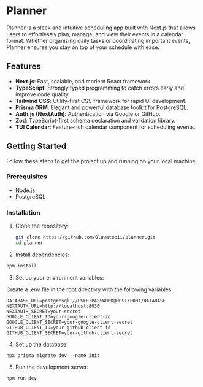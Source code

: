 # Planner

Planner is a sleek and intuitive scheduling app built with Next.js that allows users to effortlessly plan, manage, and view their events in a calendar format. Whether organizing daily tasks or coordinating important events, Planner ensures you stay on top of your schedule with ease.

## Features

- **Next.js**: Fast, scalable, and modern React framework.
- **TypeScript**: Strongly typed programming to catch errors early and improve code quality.
- **Tailwind CSS**: Utility-first CSS framework for rapid UI development.
- **Prisma ORM**: Elegant and powerful database toolkit for PostgreSQL.
- **Auth.js (NextAuth)**: Authentication via Google or GitHub.
- **Zod**: TypeScript-first schema declaration and validation library.
- **TUI Calendar**: Feature-rich calendar component for scheduling events.

## Getting Started

Follow these steps to get the project up and running on your local machine.

### Prerequisites

- Node.js
- PostgreSQL

### Installation

1. Clone the repository:

   ```bash
   git clone https://github.com/Oluwatobii/planner.git
   cd planner
   ```

2. Install dependencies:

```bash
npm install
```

3. Set up your environment variables:

Create a .env file in the root directory with the following variables:

```env
DATABASE_URL=postgresql://USER:PASSWORD@HOST:PORT/DATABASE
NEXTAUTH_URL=http://localhost:8030
NEXTAUTH_SECRET=your-secret
GOOGLE_CLIENT_ID=your-google-client-id
GOOGLE_CLIENT_SECRET=your-google-client-secret
GITHUB_CLIENT_ID=your-github-client-id
GITHUB_CLIENT_SECRET=your-github-client-secret
```

4. Set up the database:

```
npx prisma migrate dev --name init
```

5. Run the development server:

```
npm run dev
```
